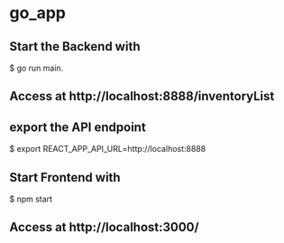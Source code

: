 # go_app


## Start the Backend with
$ go run main.
## Access at http://localhost:8888/inventoryList


## export the API endpoint
$ export REACT_APP_API_URL=http://localhost:8888

## Start Frontend with
$ npm start

## Access at http://localhost:3000/